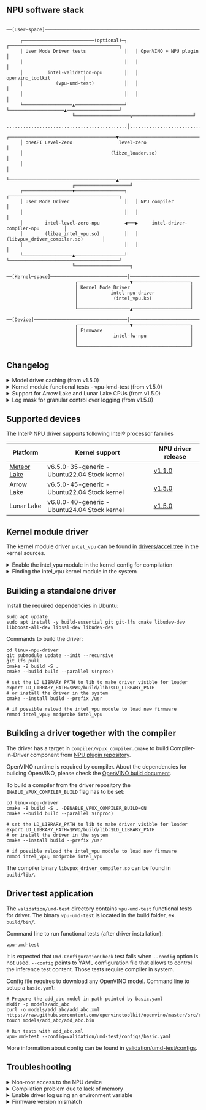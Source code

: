 <!---

Copyright (C) 2022-2024 Intel Corporation

SPDX-License-Identifier: MIT

-->

## NPU software stack

```
 ──[User─space]──────────────────────────────────────────────────────────────────────────────
                                                                                             
     ┌──────────────────────────(optional)─┐   ┌────────────────────────────────────────┐    
     │ User Mode Driver tests              │   │ OpenVINO + NPU plugin                  │    
     │                                     │   │                                        │    
     │         intel-validation-npu        │   │            openvino_toolkit            │    
     │            (vpu-umd-test)           │   │                                        │    
     │                                     │   │                                        │    
     └──────────────────▲──────────────────┘   └────────────────────▲───────────────────┘    
                        ╚════════════════════╦══════════════════════╝                        
 ............................................║.............................................. 
     ┌───────────────────────────────────────▼──────────────────────────────────────────┐    
     │ oneAPI Level-Zero                 level-zero                                     │    
     │                                (libze_loader.so)                                 │    
     │                                                                                  │    
     └───────────────────────────────────────▲──────────────────────────────────────────┘    
                        ╔════════════════════╝                                               
     ┌──────────────────▼──────────────────┐   ┌────────────────────────────────────────┐    
     │ User Mode Driver                    │   │ NPU compiler                           │    
     │                                     │   │                                        │    
     │        intel-level-zero-npu         ◀═══▶     intel-driver-compiler-npu         │    
     │        (libze_intel_vpu.so)         │   │     (libvpux_driver_compiler.so)       │    
     │                                     │   │                                        │    
     └──────────────────▲──────────────────┘   └────────────────────────────────────────┘    
                        ╚════════════════════╗                                               
 ──[Kernel─space]────────────────────────────║───────────────────────────────────────────────
                         ┌───────────────────▼─────────────────────┐                         
                         │ Kernel Mode Driver                      │                         
                         │            intel-npu-driver             │                         
                         │             (intel_vpu.ko)              │                         
                         │                                         │                         
                         └───────────────────▲─────────────────────┘                         
 ──[Device]──────────────────────────────────║────────────────────────────────────────────── 
                         ┌───────────────────▼─────────────────────┐                         
                         │ Firmware                                │                         
                         │             intel-fw-npu                │                         
                         │                                         │                         
                         └─────────────────────────────────────────┘                         
```

## Changelog

<details>
<summary>Model driver caching (from v1.5.0)</summary>

Starting from v1.5.0 release the driver allows to cache compiled model in
filesystem. Whenever user compiles a model (using zeGraphCreate), the driver
saves the compiled model representation in the user directory
`~/.cache/ze_intel_npu_cache/` or in the directory specified in
`ZE_INTEL_NPU_CACHE_DIR` environment variable. The cache directory size is
controlled by the driver. Whenever the cache directory exceeds 1GB the least
used compiled models are removed to save the filesystem space.

|Environment variable|Description|
|---|---|
|ZE_INTEL_NPU_CACHE_DIR=<path>|The cache path. Set it to empty ("") to disable driver cache|
|ZE_INTEL_NPU_CACHE_SIZE=<unsigned>|The cache directory size. Whenever the cached files exceeds the size, some cached files are removed using the least recently used strategy|

</details>

<details>
<summary>Kernel module functional tests - vpu-kmd-test (from v1.5.0)</summary>

Introduced `vpu-kmd-test` in v1.5.0 release that can be used for `intel_vpu`
module validation. `vpu-kmd-test` is built together with the driver and can be
found in `<build-dir>/bin`

</details>

<details>
<summary>Support for Arrow Lake and Lunar Lake CPUs (from v1.5.0)</summary>

In v1.5.0 release introduced support for Arrow Lake and Lunar Lake family processors.

</details>

<details>
<summary>Log mask for granular control over logging (from v1.5.0)</summary>

In v1.5.0 release there is new environment variable `ZE_INTEL_NPU_LOGMASK` that
allows the user to enable specific log groups in driver. The
`ZE_INTEL_NPU_LOGLEVEL` variable is used to enable logging. The available log
level has been reduced to `ERROR`, `WARNING` and `INFO`. Whenever `INFO` is
set, the `ZE_INTEL_NPU_LOGMASK` allows to target specific log group. The log
group are listed in
[umd/vpu_driver/source/utilities/log.hpp](../umd/vpu_driver/source/utilities/log.hpp#L19)

```
# Set log level to INFO
export ZE_INTEL_NPU_LOGLEVEL=INFO

# Set log mask to only print from DEVICE, DRIVER and CACHE groups
export ZE_INTEL_NPU_LOGMASK=$((1<<4|1<<3|1<<17))
```

</details>

## Supported devices

The Intel® NPU driver supports following Intel® processor families

|Platform|Kernel support|NPU driver release|
|---|---|---|
|[Meteor Lake](https://ark.intel.com/content/www/us/en/ark/products/codename/90353/products-formerly-meteor-lake.html)|v6.5.0-35-generic - Ubuntu22.04 Stock kernel|[v1.1.0](https://github.com/intel/linux-npu-driver/tree/v1.1.0)|
|Arrow Lake|v6.5.0-45-generic - Ubuntu22.04 Stock kernel|[v1.5.0](https://github.com/intel/linux-npu-driver/tree/v1.5.0)|
|Lunar Lake|v6.8.0-40-generic - Ubuntu24.04 Stock kernel|[v1.5.0](https://github.com/intel/linux-npu-driver/tree/v1.5.0)|

## Kernel module driver

The kernel module driver `intel_vpu` can be found in [drivers/accel
tree](https://git.kernel.org/pub/scm/linux/kernel/git/stable/linux.git/tree/drivers/accel/ivpu?h=v6.8.1)
in the kernel sources.

<details>
<summary>Enable the intel_vpu module in the kernel config for compilation</summary>

In the Kernel Menu Configuration from `Device Driver` select `Compute Acceleration Framework`
and set "modularize" for `Intel NPU (Neural Processing Unit)`.
</details>
<details>
<summary>Finding the intel_vpu kernel module in the system</summary>

```
# check if the intel_vpu exists is in the system
modinfo intel_vpu

# check if the intel_vpu is loaded in the kernel
lsmod | grep intel_vpu

# if the previous command nothing produced, load the intel_vpu
sudo modprobe intel_vpu

# verify that the intel_vpu has been loaded successfully
sudo dmesg | tail -n 20

# check if accel device is available
ls /dev/accel/accel0
```
</details>

## Building a standalone driver

Install the required dependencies in Ubuntu:
```
sudo apt update
sudo apt install -y build-essential git git-lfs cmake libudev-dev libboost-all-dev libssl-dev libudev-dev
```

Commands to build the driver:
```
cd linux-npu-driver
git submodule update --init --recursive
git lfs pull
cmake -B build -S .
cmake --build build --parallel $(nproc)

# set the LD_LIBRARY_PATH to lib to make driver visible for loader
export LD_LIBRARY_PATH=$PWD/build/lib:$LD_LIBRARY_PATH
# or install the driver in the system
cmake --install build --prefix /usr

# if possible reload the intel_vpu module to load new firmware
rmmod intel_vpu; modprobe intel_vpu
```

## Building a driver together with the compiler

The driver has a target in `compiler/vpux_compiler.cmake` to build
Compiler-in-Driver component from [NPU plugin
repository](https://github.com/openvinotoolkit/npu_plugin.git).

OpenVINO runtime is required by compiler. About the dependencies for building OpenVINO,
please check the [OpenVINO build
document](https://github.com/openvinotoolkit/openvino/blob/master/docs/dev/build.md).

To build a compiler from the driver repository the `ENABLE_VPUX_COMPILER_BUILD` flag has to be set:
```
cd linux-npu-driver
cmake -B build -S . -DENABLE_VPUX_COMPILER_BUILD=ON
cmake --build build --parallel $(nproc)

# set the LD_LIBRARY_PATH to lib to make driver visible for loader
export LD_LIBRARY_PATH=$PWD/build/lib:$LD_LIBRARY_PATH
# or install the driver in the system
cmake --install build --prefix /usr

# if possible reload the intel_vpu module to load new firmware
rmmod intel_vpu; modprobe intel_vpu
```

The compiler binary `libvpux_driver_compiler.so` can be found in `build/lib/`.

## Driver test application

The `validation/umd-test` directory contains `vpu-umd-test` functional tests for driver.
The binary `vpu-umd-test` is located in the build folder, ex. `build/bin/`.

Command line to run functional tests (after driver installation):

```
vpu-umd-test
```

It is expected that `Umd.ConfigurationCheck` test fails when `--config` option
is not used. `--config` points to YAML configuration file that allows to
control the inference test content. Those tests require compiler in system.

Config file requires to download any OpenVINO model. Command line to setup a
`basic.yaml`:
```
# Prepare the add_abc model in path pointed by basic.yaml
mkdir -p models/add_abc
curl -o models/add_abc/add_abc.xml https://raw.githubusercontent.com/openvinotoolkit/openvino/master/src/core/tests/models/ir/add_abc.xml
touch models/add_abc/add_abc.bin

# Run tests with add_abc.xml
vpu-umd-test --config=validation/umd-test/configs/basic.yaml
```

More information about config can be found in [validation/umd-test/configs](/validation/umd-test/configs).

## Troubleshooting

<details>
<summary>Non-root access to the NPU device</summary>

To access the NPU device, the user must be in the "render" or "video" group.
A group depends on system configuration:
```
# check user groups
groups

# add user to the "render" group
sudo usermod -a -G render <user-name>

# log out and log in to apply the new group
```

The patch for systemd to set the "render" group for accel subsystem has been merged,
but might not be available in your Linux distribution. See
[systemd change](https://github.com/systemd/systemd/pull/27785).

If setting the "render" group does not resolve the non-root access issue,
this must be done by an administrator manually:
```
# check device permissions
ls -l /dev/accel/

# change group for accel device
sudo chown root:render /dev/accel/accel0

# allow to read/write from device for group
sudo chmod g+rw /dev/accel/accel0

# check final permissions
$ ls -lah /dev/accel/accel0
crw-rw---- 1 root render 261, 0 Jan 31 15:58 /dev/accel/accel0
```
</details>
<details>
<summary>Compilation problem due to lack of memory</summary>

The compilation may fail due to memory shortage. The recommendation is to
use the Ninja generator instead of Unix Makefiles. If it does not help, please
[file a new issue](https://github.com/intel/linux-npu-driver/issues/new).

```
# install Ninja
sudo apt update
sudo apt install -y ninja-build

# remove the old build and create a new one
rm build -rf
cmake -B build -S . -G Ninja
```
</details>
<details>
<summary>Enable driver log using an environment variable</summary>

Valid logging levels are `ERROR`, `WARNING`, `INFO` (and `VERBOSE` for driver
older than v1.5.0 release)

Seting the logging level using the `ZE_INTEL_NPU_LOGLEVEL` environment variable:
```
export ZE_INTEL_NPU_LOGLEVEL=<logging_level>
```

Command to clear an exported value:
```
unset ZE_INTEL_NPU_LOGLEVEL
```

Setting `ZE_INTEL_NPU_LOGMASK` allows to print specific log groups in driver.
The log group are listed in
[umd/vpu_driver/source/utilities/log.hpp](../umd/vpu_driver/source/utilities/log.hpp#L19)

```
# Set log level to INFO to enable LOGMASK
export ZE_INTEL_NPU_LOGLEVEL=INFO

# Set log mask to only print from DEVICE, DRIVER and CACHE groups
export ZE_INTEL_NPU_LOGMASK=$((1<<4|1<<3|1<<17))
```
</details>

<details>
<summary>Firmware version mismatch</summary>

The user can use different kernel and firmware combination for NPU device. The
user might receive the following error message:

```
ERROR! MAPPED_INFERENCE_VERSION is NOT compatible with the ELF Expected: 6.1.0 vs received: 7.0.0
```

It means that NPU compiler mismatches the NPU firmware. To fix this issue the
user needs to upgrade the firmware. Firmware update should be done from
driver repository using release tag that matches the NPU compiler:

```
cmake -B build -S .
cmake --install build/ --component fw-npu --prefix /
```

</details>
